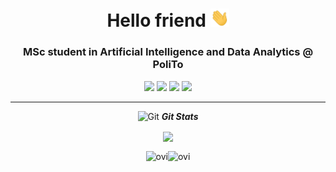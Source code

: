 
<h1 align="center">Hello friend <img src="https://raw.githubusercontent.com/ABSphreak/ABSphreak/master/gifs/Hi.gif" width="30"></h1>
 <!---<p align="center"><img align="center" src="https://github-readme-stats-one-taupe-67.vercel.app/api?username=claudiotancredi&show_icons=true&locale=en&theme=chartreuse-dark&count_private=true&title_color=blue&hide_border=true&icon_color=blue&include_all_commits=true" alt="ovi" width="419" /></p>-->
<h3 align="center">MSc student in Artificial Intelligence and Data Analytics @ PoliTo </h3>

 <p align="center">
  <img src="https://img.shields.io/badge/Based%20in-Turin,%20Italy-blue" />
  <img src="https://img.shields.io/badge/Languages-English%20%26%20Italian-blue" />
  <img src="https://img.shields.io/badge/Interests-Football,%20Tennis,%20Padel,%20Space%20exploration-blue" />
  <img src="https://img.shields.io/badge/Focus-Machine%20Learning,%20Deep%20Learning-blue" />
</p>
<hr>
  <p align="center">
 <img src="https://media.giphy.com/media/W5eoZHPpUx9sapR0eu/giphy.gif" width="30" alt="Git"/>&nbsp;<i><b>Git Stats</b></i></p>
 
 <p align="center"><img align="center" src="http://github-readme-streak-stats.herokuapp.com?user=claudiotancredi&theme=highcontrast&hide_border=true&date_format=j%2Fn%5B%2FY%5D"></p>



 <p align="center"><img align="center" src="https://github-readme-stats.vercel.app/api/top-langs?username=claudiotancredi&hide=jupyter%20notebook&show_icons=true&locale=en&layout=compact&theme=chartreuse-dark&langs_count=6&title_color=blue&icon_color=blue" alt="ovi" /><img align="center" src="https://github-readme-stats.vercel.app/api?username=claudiotancredi&show_icons=true&locale=en&theme=chartreuse-dark&custom_title=Public%20repos%20GitHub%20Stats&title_color=blue&icon_color=blue" alt="ovi" width="398" /></p>
